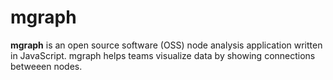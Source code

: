 mgraph
======

**mgraph** is an open source software (OSS) node analysis application written in
JavaScript. mgraph helps teams visualize data by showing connections betweeen
nodes.